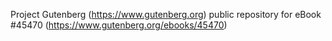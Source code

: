 Project Gutenberg (https://www.gutenberg.org) public repository for eBook #45470 (https://www.gutenberg.org/ebooks/45470)
